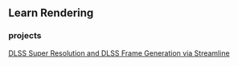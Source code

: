 ## Learn Rendering

### projects
[DLSS Super Resolution and DLSS Frame Generation via Streamline](https://github.com/nvpro-samples/vk_streamline/tree/main)
